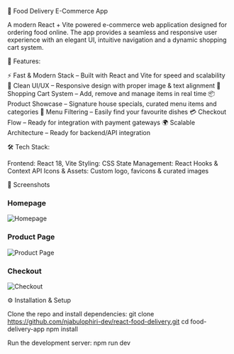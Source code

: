 🍴 Food Delivery E-Commerce App

A modern React + Vite powered e-commerce web application designed for ordering food online. The app provides a seamless and responsive user experience with an elegant UI, intuitive navigation and a dynamic shopping cart system.

🚀 Features:

⚡ Fast & Modern Stack – Built with React and Vite for speed and scalability
🎨 Clean UI/UX – Responsive design with proper image & text alignment
🛒 Shopping Cart System – Add, remove and manage items in real time
📦 Product Showcase – Signature house specials, curated menu items and categories
🔎 Menu Filtering – Easily find your favourite dishes
💳 Checkout Flow – Ready for integration with payment gateways
🌍 Scalable Architecture – Ready for backend/API integration

🛠️ Tech Stack:

Frontend: React 18, Vite
Styling: CSS
State Management: React Hooks & Context API
Icons & Assets: Custom logo, favicons & curated images

📸 Screenshots

### Homepage

![Homepage](./Screenshots/homepage.png)

### Product Page

![Product Page](./Screenshots/product-page.png)

### Checkout

![Checkout](./Screenshots/checkout.png)

⚙️ Installation & Setup

Clone the repo and install dependencies:
git clone https://github.com/njabulophiri-dev/react-food-delivery.git
cd food-delivery-app
npm install

Run the development server:
npm run dev

